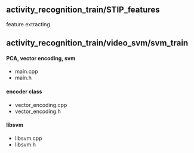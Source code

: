 ## activity_recognition_train/STIP_features
feature extracting

## activity_recognition_train/video_svm/svm_train
#### PCA, vector encoding, svm
* main.cpp
* main.h

#### encoder class
* vector_encoding.cpp
* vector_encoding.h

#### libsvm
* libsvm.cpp
* libsvm.h

